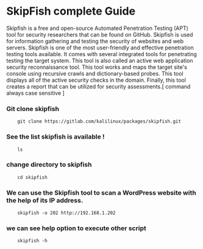 #	SkipFish complete Guide		

<p>Skipfish is a free and open-source Automated Penetration Testing (APT) tool for security researchers that can be found on GitHub. Skipfish is used for information gathering and testing the security of websites and web servers. Skipfish is one of the most user-friendly and effective penetration testing tools available. It comes with several integrated tools for penetrating testing the target system. This tool is also called an active web application security reconnaissance tool. This tool works and maps the target site's console using recursive crawls and dictionary-based probes. This tool displays all of the active security checks in the domain. Finally, this tool creates a report that can be utilized for security assessments.[ command always case sensitive ] </p>

### Git clone skipfish	 
		git clone https://gitlab.com/kalilinux/packages/skipfish.git 
	
### See the list skipfish is available !	
		ls 
	
### change directory to skipfish	
		cd skipfish
	
### We can use the Skipfish tool to scan a WordPress website with the help of its IP address.	
		skipfish -o 202 http://192.168.1.202
	
### we can see help option to execute other script	
		skipfish -h